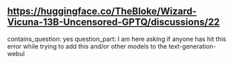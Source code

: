 ## https://huggingface.co/TheBloke/Wizard-Vicuna-13B-Uncensored-GPTQ/discussions/22

contains_question: yes
question_part: I am here asking if anyone has hit this error while trying to add this and/or other models to the text-generation-webul